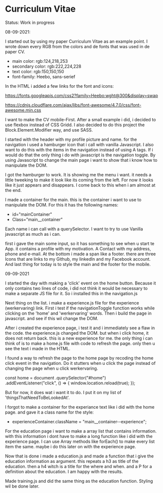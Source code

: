 # Curriculum Vitae

Status: Work in progress

08-09-2021:

I started out by using my paper Curriculum Vitae as an example point. I wrote down every RGB from the colors and de fonts that was used in de paper CV.

- main color: rgb:124,218,253
- secondary color: rgb:222,224,228
- text color: rgb:150,150,150
- font-family: Heebo, sans-serief

In the HTML i added a few links for the font and icons:

https://fonts.googleapis.com/css2?family=Heebo:wght@300&display=swap

https://cdnjs.cloudflare.com/ajax/libs/font-awesome/4.7.0/css/font-awesome.min.css

I want to make the CV mobile-First. After a small example i did, i decided to use flexbox instead of CSS Gridd. I also decided to do this project the Block.Element.Modifier way, and use SASS.

I started with the header with my profile picture and name. for the navigation i used a hamburger icon that i call with vanilla Javascript.
I also want to do this with the items in the navigation instead of using A tags. If i would do that the only thing i do with javascript is the navigation toggle. By using Javascript to change the main page i want to show that i know how to manipulate the DOM.

I got the hamburger to work. It is showing me the menu i want. it needs a little tweeking to make it look like its coming from the left. For now it looks like it just appears and disappears. I come back to this when i am almost at the end.

I made a container for the main. this is the container i want to use to manipulate the DOM. For this it has the following names:

- id="mainContainer"
- Class="main\_\_container"

Each name i can call with a querySelector. I want to try to use Vanilla javascript as much as i can.

first i gave the main some input, so it has something to see when u start te App. it contains a profile with my motivation. A Contact with my address, phone and e-mail. At the bottom i made a span like a footer. there are three Icons that are links to my Github, my linkedIn and my Facebook account. And last thing for today is to style the main and the footer for the mobile.

09-09-2021

I started the day with making a 'click' event on the home button. Because it only contains two lines of code, i did not think it would be necessary to make a separate JS file for it. So i installed this in the navigation.js

Next thing on the list. i make a experience.js file for the experience (werkervaring) link. First i test if the navigationToggle function works while clicking on the 'home' and 'werkervaring' words. Then i build the page in javascript. and see if this wil change the DOM.

After i created the experience page, i test it and i immediately see a flaw in the code. the experience.js changed the DOM. but when i click home, it does not return back. this is a new experience for me. the only thing i can think of is to make a home.js file with code to refresh the page. only then u see the text i made in the HTML.

I found a way to refresh the page to the home page by recoding the home click event in the navigation. Do it stutters when u click the page instead of changing the page when u click werkervaring.

const home = document
.querySelector("#home")
.addEventListener("click", () => {
window.location.reload(true);
});

But for now, it does wat i want it to do. I put it on my list of 'thingsThatNeedToBeLookedAt'.

I forgot to make a container for the experiance text like i did with the home page. and gave it a class name for the style:

- experienceContainer.className = "main\_\_container--experience";

For the education page i want to make a array list that contains information. with this information i dont have to make a long function like i did with the experience page. I can use Array methods like forEach() to make every list item the same. maybe i do this later on with the experience page.

Now that is done i made a education.js and made a function that i give the education information as argument. this repeats a h3 as title of the education. then a h4 witch is a title for the where and when. and a P for a definition about the education. I am happy with the results.

Made training.js and did the same thing as the education function. Styling wil be done later.
